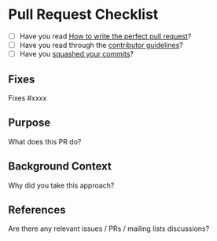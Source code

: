 # Pull Request Checklist

* [ ] Have you read [How to write the perfect pull request](https://github.com/blog/1943-how-to-write-the-perfect-pull-request)?
* [ ] Have you read through the [contributor guidelines](https://github.com/mohiva/play-silhouette-persistence-reactivemongo/blob/master/CONTRIBUTING.md)?
* [ ] Have you [squashed your commits](https://docs.openshift.org/origin-m4/oo_contributors_guide.html#submitting-code)?

## Fixes

Fixes #xxxx

## Purpose

What does this PR do?

## Background Context

Why did you take this approach?

## References

Are there any relevant issues / PRs / mailing lists discussions?
